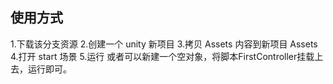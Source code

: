 ## 使用方式
1.下载该分支资源
2.创建一个 unity 新项目
3.拷贝 Assets 内容到新项目 Assets
4.打开 start 场景
5.运行
或者可以新建一个空对象，将脚本FirstController挂载上去，运行即可。


